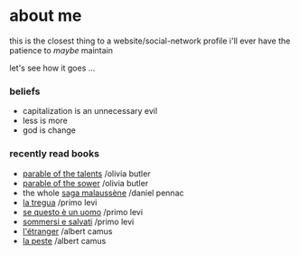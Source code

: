 # about me

this is the closest thing to a website/social-network profile i'll ever have the patience to *maybe* maintain

let's see how it goes ...

### beliefs
 - capitalization is an unnecessary evil
 - less is more
 - god is change

### recently read books 
 - [parable of the talents](https://en.wikipedia.org/wiki/Parable_of_the_Talents_(novel)) /olivia butler
 - [parable of the sower](https://en.wikipedia.org/wiki/Parable_of_the_Sower_(novel)) /olivia butler
 - the whole [saga malaussène](https://fr.wikipedia.org/wiki/Saga_Malauss%C3%A8ne) /daniel pennac
 - [la tregua](https://it.wikipedia.org/wiki/La_tregua_(Primo_Levi)) /primo levi
 - [se questo è un uomo](https://it.wikipedia.org/wiki/Se_questo_%C3%A8_un_uomo) /primo levi
 - [sommersi e salvati](https://it.wikipedia.org/wiki/I_sommersi_e_i_salvati) /primo levi
 - [l'étranger](https://fr.wikipedia.org/wiki/L%27%C3%89tranger) /albert camus
 - [la peste](https://fr.wikipedia.org/wiki/La_Peste) /albert camus
